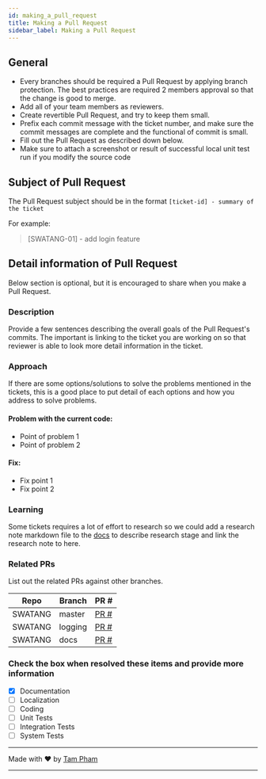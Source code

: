 ```yaml
---
id: making_a_pull_request
title: Making a Pull Request
sidebar_label: Making a Pull Request
---
```


## General
- Every branches should be required a Pull Request by applying branch protection. The best practices are required 2 members approval so that the change is good to merge.
- Add all of your team members as reviewers.
- Create revertible Pull Request, and try to keep them small.
- Prefix each commit message with the ticket number, and make sure the commit messages are complete and the functional of commit is small.
- Fill out the Pull Request as described down below.
- Make sure to attach a screenshot or result of successful local unit test run if you modify the source code


## Subject of Pull Request
The Pull Request subject should be in the format `[ticket-id] - summary of the ticket`

For example:

>[SWATANG-01] - add login feature


## Detail information of Pull Request
Below section is optional, but it is encouraged to share when you make a Pull Request.

### Description
Provide a few sentences describing the overall goals of the Pull Request's commits. The important is linking to the ticket you are working on so that reviewer is able to look more detail information in the ticket.

### Approach
If there are some options/solutions to solve the problems mentioned in the tickets, this is a good place to put detail of each options and how you address to solve problems. 

#### Problem with the current code:
- Point of problem 1
- Point of problem 2

#### Fix:
- Fix point 1
- Fix point 2


### Learning
Some tickets requires a lot of effort to research so we could add a research note markdown file to the [docs](docs) to describe research stage and link the research note to here.


### Related PRs
List out the related PRs against other branches.

Repo | Branch | PR #
------ | ------ | ------
SWATANG | master | [PR #](link-to-the-PR)
SWATANG | logging | [PR #](link-to-the-PR)
SWATANG | docs | [PR #](link-to-the-PR)


### Check the box when resolved these items and provide more information

- [x] Documentation
- [ ] Localization
- [ ] Coding
- [ ] Unit Tests
- [ ] Integration Tests
- [ ] System Tests

---
Made with ♥ by [Tam Pham](https://logigear.facebook.com/profile.php?id=100021932891755)

---
